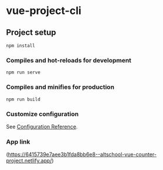 # vue-project-cli

## Project setup
```
npm install
```

### Compiles and hot-reloads for development
```
npm run serve
```

### Compiles and minifies for production
```
npm run build
```

### Customize configuration
See [Configuration Reference](https://cli.vuejs.org/config/).

### App link
(https://6415739e7aee3b1fda8bb6e8--altschool-vue-counter-project.netlify.app/)
